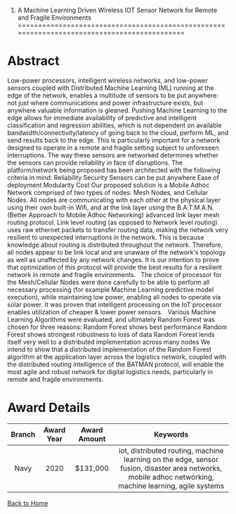 
1. A Machine Learning Driven Wireless IOT Sensor Network for Remote and Fragile Environments
============================================================================================

# Abstract


Low-power processors, intelligent wireless networks, and low-power sensors coupled with Distributed Machine Learning (ML) running at the edge of the network, enables a multitude of sensors to be put anywhere: not just where communications and power infrastructure exists, but anywhere valuable information is gleaned. Pushing Machine Learning to the edge allows for immediate availability of predictive and intelligent classification and regression abilities, which is not dependent on available bandwidth/connectivity/latency of going back to the cloud, perform ML, and send results back to the edge. This is particularly important for a network designed to operate in a remote and fragile setting subject to unforeseen interruptions. The way these sensors are networked determines whether the sensors can provide reliability in face of disruptions. The platform/network being proposed has been architected with the following criteria in mind: Reliability Security Sensors can be put anywhere Ease of deployment Modularity Cost Our proposed solution is a Mobile Adhoc Network comprised of two types of nodes: Mesh Nodes, and Cellular Nodes. All nodes are communicating with each other at the physical layer using their own built-in Wifi, and at the link layer using the B.A.T.M.A.N.  (Better Approach to Mobile Adhoc Networking) advanced link layer mesh routing protocol. Link level routing (as opposed to Network level routing) uses raw ethernet packets to transfer routing data, making the network very resilient to unexpected interruptions in the network. This is because knowledge about routing is distributed throughout the network. Therefore, all nodes appear to be link local and are unaware of the network's topology as well as unaffected by any network changes. It is our intention to prove that optimization of this protocol will provide the best results for a resilient network in remote and fragile environments.   The choice of processor for the Mesh/Cellular Nodes were done carefully to be able to perform all necessary processing (for example Machine Learning predictive model execution), while maintaining low power, enabling all nodes to operate via solar power. It was proven that intelligent processing on the IoT processor enables utilization of cheaper & lower power sensors.   Various Machine Learning Algorithms were evaluated, and ultimately Random Forest was chosen for three reasons: Random Forest shows best performance Random Forest shows strongest robustness to loss of data Random Forest lends itself very well to a distributed implementation across many nodes We intend to show that a distributed implementation of the Random Forest algorithm at the application layer across the logistics network, coupled with the distributed routing intelligence of the BATMAN protocol, will enable the most agile and robust network for digital logistics needs, particularly in remote and fragile environments.  

# Award Details

|Branch|Award Year|Award Amount|Keywords|
| :---: | :---: | :---: | :---: |
|Navy|2020|$131,000|iot, distributed routing, machine learning on the edge, sensor fusion, disaster area networks, mobile adhoc networking, machine learning, agile systems|
  
  


[Back to Home](https://github.com/chrischow/dod_sbir_awards/Reports/JH/#2207)